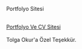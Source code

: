 Portfolyo Sitesi <br><br>

<a href="https://ismailsariteke.site/">Portfolyo Ve CV Sitesi</a><br><br>
 
Tolga Okur'a Özel Teşekkür.
 

